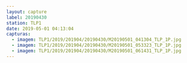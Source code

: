 ```yaml
---
layout: capture
label: 20190430
station: TLP1
date: 2019-05-01 04:13:04
capturas:
  - imagem: TLP1/2019/201904/20190430/M20190501_041304_TLP_1P.jpg
  - imagem: TLP1/2019/201904/20190430/M20190501_053323_TLP_1P.jpg
  - imagem: TLP1/2019/201904/20190430/M20190501_061431_TLP_1P.jpg
---
```

